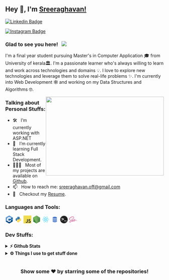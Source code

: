 ## Hey 👋, I'm [Sreeraghavan!](https://github.com/Sree-raghavan/)

[![Linkedin Badge](https://img.shields.io/badge/-LinkedIn-0e76a8?style=flat-square&logo=Linkedin&logoColor=white)](https://linkedin.com/in/sreeraghavan-anandan)
<!--
[![Website Badge](https://img.shields.io/badge/Website-3b5998?style=flat-square&logo=google-chrome&logoColor=white)](https://iampavangandhi.github.io/)
[![Telegram Badge](https://img.shields.io/badge/-Telegram-0088cc?style=flat-square&logo=Telegram&logoColor=white)](https://t.me/iampavangandhi)
-->
[![Instagram Badge](https://img.shields.io/badge/-Instagram-e4405f?style=flat-square&logo=Instagram&logoColor=white)](https://www.instagram.com/the_ironical.boy/)


### Glad to see you here! &nbsp; ![](https://visitor-badge.glitch.me/badge?page_id=Sree-raghavan.Sree-raghavan&style=flat-square&color=0088cc)

I'm a final year student pursuing Master's in Computer Application 🎓 from  University of kerala🏛. I'm a passionate learner who's always willing to learn and work across technologies and domains 💡. I love to explore new technologies and leverage them to solve real-life problems ✨.  I'm currently into Web Development 🕸️ and working on my Data Structures and Algorithms 🤓.


<img align="right" height="250" width="375" alt="" src="https://media.giphy.com/media/USV0ym3bVWQJJmNu3N/giphy.gif" />

### Talking about Personal Stuffs:

- 🛠 &nbsp; I’m currently working with ASP.NET <br /> 
- 🚀 &nbsp; I’m currently learning Full Stack Development.
- 👨🏻‍💻 &nbsp; Most of my projects are available on [Github](https://github.com/Sree-raghavan).
- 📫 &nbsp; How to reach me: sreeraghavan.off@gmail.com
- 📝 &nbsp; Checkout my [Resume](https://drive.google.com/file/d/1kGyJ7irY9FKkV4oOR6kCIemKaLO_tAZY/view?usp=sharing).

### Languages and Tools:

<code><img height="25" src="https://raw.githubusercontent.com/github/explore/80688e429a7d4ef2fca1e82350fe8e3517d3494d/topics/cpp/cpp.png" alt="cpp"></code>
<code><img height="25" src="https://raw.githubusercontent.com/github/explore/80688e429a7d4ef2fca1e82350fe8e3517d3494d/topics/python/python.png" alt="python"></code>
<code><img height="25" src="https://raw.githubusercontent.com/github/explore/80688e429a7d4ef2fca1e82350fe8e3517d3494d/topics/javascript/javascript.png" alt="javascript"></code>
<code><img height="25" src="https://raw.githubusercontent.com/github/explore/80688e429a7d4ef2fca1e82350fe8e3517d3494d/topics/nodejs/nodejs.png" alt="nodejs"></code>
<code><img height="25" src="https://raw.githubusercontent.com/github/explore/80688e429a7d4ef2fca1e82350fe8e3517d3494d/topics/react/react.png" alt="react"></code>
<code><img height="25" src="https://raw.githubusercontent.com/github/explore/80688e429a7d4ef2fca1e82350fe8e3517d3494d/topics/sql/sql.png" alt="sql"></code>
<code><img height="25" src="https://raw.githubusercontent.com/github/explore/80688e429a7d4ef2fca1e82350fe8e3517d3494d/topics/terminal/terminal.png" alt="terminal"></code>
<code><img height="25" src="https://raw.githubusercontent.com/github/explore/80688e429a7d4ef2fca1e82350fe8e3517d3494d/topics/sass/sass.png" alt="sass"></code>


###  Dev Stuffs:

<details>	
  <summary><b>⚡ Github Stats</b></summary>

<img height="180em" src="https://github-readme-stats.vercel.app/api?username=Sree-raghavan&show_icons=true&hide_border=true" />
<img height="180em" src="https://github-readme-stats.vercel.app/api/top-langs/?username=Sree-raghavan&exclude_repo=KNN-Image-Classification&show_icons=true&hide_border=true&layout=compact&langs_count=8"/>
</details>


 
<details>	
  <br />
  <summary><b>⚙️ Things I use to get stuff done</b></summary>
  	<ul>
  	    <li><b>OS:</b> Windows</li>
	    <li><b>Laptop: </b> Lenovo ideapad (i7)</li>
  	    <li><b>Browser: </b> Chrome</li>
	    <li><b>Code Editor:</b> VSCode - The best editor out there</li>
	    <br />
	</ul>	
</details>

#

<div align="center">

### Show some ❤️ by starring some of the repositories!

</div>
